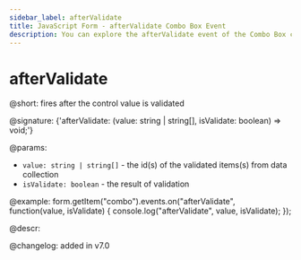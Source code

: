 ```yaml
---
sidebar_label: afterValidate
title: JavaScript Form - afterValidate Combo Box Event 
description: You can explore the afterValidate event of the Combo Box control of Form in the documentation of the DHTMLX JavaScript UI library. Browse developer guides and API reference, try out code examples and live demos, and download a free 30-day evaluation version of DHTMLX Suite 7.
---
```


# afterValidate

@short: fires after the control value is validated

@signature: {'afterValidate: (value: string | string[], isValidate: boolean) => void;'}

@params:
- `value: string | string[]` - the id(s) of the validated items(s) from data collection
- `isValidate: boolean` - the result of validation

@example:
form.getItem("combo").events.on("afterValidate", function(value, isValidate) {
    console.log("afterValidate", value, isValidate);
});

@descr:

@changelog: added in v7.0

[comment]: # (@relatedapi: form/api/combo/combo_validate_method.md)
